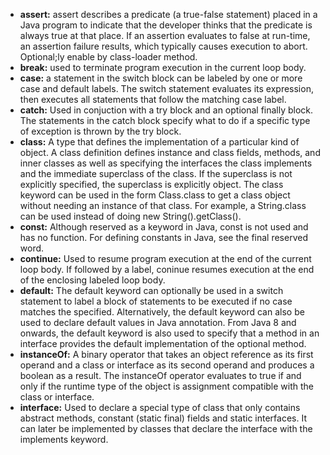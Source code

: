 - <b>assert:</b> assert describes a predicate (a true-false statement) placed in a Java program to indicate that the developer 
thinks that the predicate is always true at that place. If an assertion evaluates to false at run-time, an assertion failure 
results, which typically causes execution to abort. Optional;ly enable by class-loader method.
- <b>break:</b> used to terminate program execution in the current loop body.
- <b>case:</b> a statement in the switch block can be labeled by one or more case and default labels. The switch statement evaluates 
its expression, then executes all statements that follow the matching case label.
- <b>catch:</b> Used in conjuction with a try block and an optional finally block. The statements in the catch block specify what to
do if a specific type of exception is thrown by the try block.
- <b>class:</b> A type that defines the implementation of a particular kind of object. A class definition defines instance and class 
fields, methods, and inner classes as well as specifying the interfaces the class implements and the immediate superclass of 
the class. If the superclass is not explicitly specified, the superclass is explicitly object. The class keyword can be used
in the form Class.class to get a class object without needing an instance of that class. For example, a String.class can be
used instead of doing new String().getClass().
- <b>const:</b> Although reserved as a keyword in Java, const is not used and has no function. For defining constants in Java, see 
the final reserved word.
- <b>continue:</b> Used to resume program execution at the end of the current loop body. If followed by a label, coninue resumes
execution at the end of the enclosing labeled loop body.
- <b>default:</b> The default keyword can optionally be used in a switch statement to label a block of statements to be executed
if no case matches the specified. Alternatively, the default keyword can also be used to declare default values in Java
annotation. From Java 8 and onwards, the default keyword is also used to specify that a method in an interface provides the default implementation of the optional method.
- <b>instanceOf:</b> A binary operator that takes an object reference as its first operand and a class or interface as its second operand and produces a boolean as a result. The instanceOf operator evaluates to true if and only if the runtime type of the object is assignment compatible with the class or interface.
- <b>interface:</b> Used to declare a special type of class that only contains abstract methods, constant (static final) fields and static interfaces. It can later be implemented by classes that declare the interface with the implements keyword.
